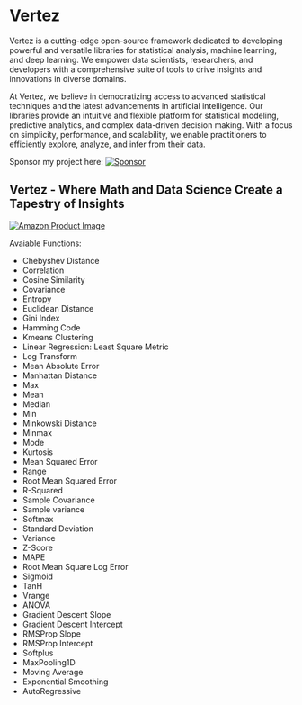 # Vertez

Vertez is a cutting-edge open-source framework dedicated to developing powerful and versatile libraries for statistical analysis, machine learning, and deep learning. We empower data scientists, researchers, and developers with a comprehensive suite of tools to drive insights and innovations in diverse domains.

At Vertez, we believe in democratizing access to advanced statistical techniques and the latest advancements in artificial intelligence. Our libraries provide an intuitive and flexible platform for statistical modeling, predictive analytics, and complex data-driven decision making. With a focus on simplicity, performance, and scalability, we enable practitioners to efficiently explore, analyze, and infer from their data.

Sponsor my project here: [![Sponsor](https://img.shields.io/badge/Sponsor-Donate-blue.svg)](https://github.com/sponsors/ravinthiranpartheepan1407)

## Vertez - Where Math and Data Science Create a Tapestry of Insights
<a href="https://a.co/d/iVHsqgE">
  <img src="https://images.spr.so/cdn-cgi/imagedelivery/j42No7y-dcokJuNgXeA0ig/9d0bd39a-1afb-4c2c-8c99-0b56c03b7968/Amazon_Post/w=1920,quality=80" alt="Amazon Product Image">
</a>

Avaiable Functions:
-  Chebyshev Distance
-  Correlation
-  Cosine Similarity
-  Covariance
-  Entropy
-  Euclidean Distance
-  Gini Index
-  Hamming Code
-  Kmeans Clustering
-  Linear Regression: Least Square Metric
-  Log Transform
-  Mean Absolute Error
-  Manhattan Distance
-  Max
-  Mean
-  Median
-  Min
-  Minkowski Distance
-  Minmax
-  Mode
-  Kurtosis
-  Mean Squared Error
-  Range
-  Root Mean Squared Error
-  R-Squared
-  Sample Covariance
-  Sample variance
-  Softmax
-  Standard Deviation
-  Variance
-  Z-Score
-  MAPE
-  Root Mean Square Log Error
-  Sigmoid
-  TanH
-  Vrange
-  ANOVA
-  Gradient Descent Slope
-  Gradient Descent Intercept
-  RMSProp Slope
-  RMSProp Intercept
-  Softplus
-  MaxPooling1D
-  Moving Average
-  Exponential Smoothing
-  AutoRegressive
